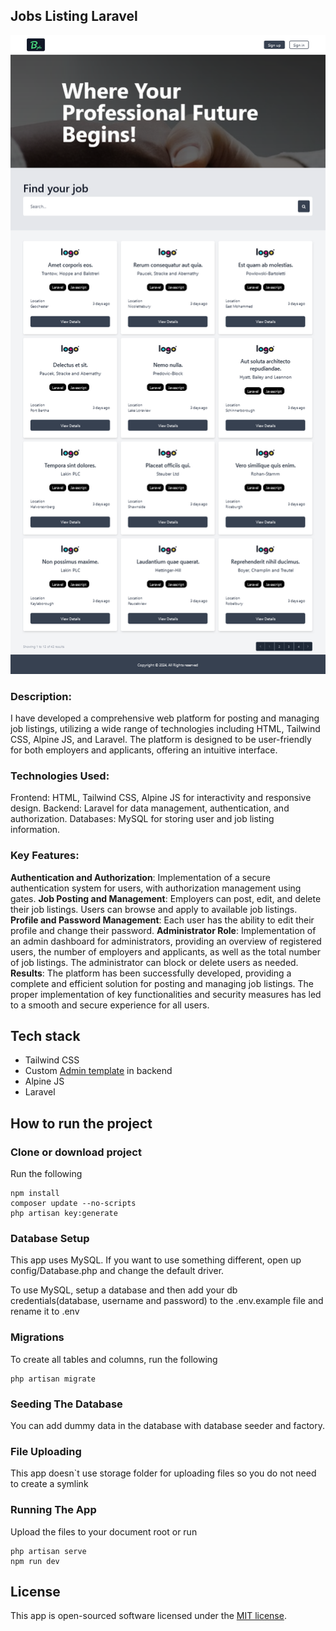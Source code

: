 ## Jobs Listing Laravel

![Alt text](./screenshot.png)

### Description:

I have developed a comprehensive web platform for posting and managing job listings, utilizing a wide range of technologies including HTML, Tailwind CSS, Alpine JS, and Laravel. The platform is designed to be user-friendly for both employers and applicants, offering an intuitive interface.

### Technologies Used:

Frontend: HTML, Tailwind CSS, Alpine JS for interactivity and responsive design.
Backend: Laravel for data management, authentication, and authorization.
Databases: MySQL for storing user and job listing information.

### Key Features:

**Authentication and Authorization**: Implementation of a secure authentication system for users, with authorization management using gates.
**Job Posting and Management**: Employers can post, edit, and delete their job listings. Users can browse and apply to available job listings.
**Profile and Password Management**: Each user has the ability to edit their profile and change their password.
**Administrator Role**: Implementation of an admin dashboard for administrators, providing an overview of registered users, the number of employers and applicants, as well as the total number of job listings. The administrator can block or delete users as needed.
**Results**: The platform has been successfully developed, providing a complete and efficient solution for posting and managing job listings. The proper implementation of key functionalities and security measures has led to a smooth and secure experience for all users.

## Tech stack

-   Tailwind CSS
-   Custom [Admin template](https://www.tailwindawesome.com/resources/tailwind-admin-template) in backend
-   Alpine JS
-   Laravel

## How to run the project

### Clone or download project

Run the following

```
npm install
composer update --no-scripts
php artisan key:generate
```

### Database Setup

This app uses MySQL. If you want to use something different, open up config/Database.php and change the default driver.

To use MySQL, setup a database and then add your db credentials(database, username and password) to the .env.example file and rename it to .env

### Migrations

To create all tables and columns, run the following

```
php artisan migrate
```

### Seeding The Database

You can add dummy data in the database with database seeder and factory.

### File Uploading

This app doesn`t use storage folder for uploading files so you do not need to create a symlink

### Running The App

Upload the files to your document root or run

```
php artisan serve
npm run dev
```

## License

This app is open-sourced software licensed under the [MIT license](https://opensource.org/licenses/MIT).
